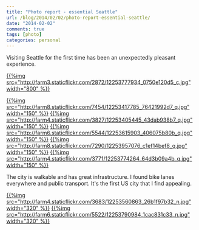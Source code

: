 ```yaml
---
title: "Photo report - essential Seattle"
url: /blog/2014/02/02/photo-report-essential-seattle/
date: "2014-02-02"
comments: true
tags: [photo]
categories: personal
---
```


Visiting Seattle for the first time has been an unexpectedly pleasant experience.

[{{%img src="http://farm3.staticflickr.com/2872/12253777934_0750e120d5_c.jpg" width="800" %}}](http://www.flickr.com/photos/68217075@N08/12253777934)

[{{%img src="http://farm8.staticflickr.com/7454/12253417785_76421992d7_q.jpg" width="150" %}}](http://www.flickr.com/photos/68217075@N08/12253417785) [{{%img src="http://farm4.staticflickr.com/3827/12253405445_43dab938b7_q.jpg" width="150" %}}](http://www.flickr.com/photos/68217075@N08/12253405445) [{{%img src="http://farm6.staticflickr.com/5544/12253615903_406075b80b_q.jpg" width="150" %}}](http://www.flickr.com/photos/68217075@N08/12253615903) [{{%img src="http://farm8.staticflickr.com/7290/12253957076_c1ef14bef8_q.jpg" width="150" %}}](http://www.flickr.com/photos/68217075@N08/12253957076) [{{%img src="http://farm4.staticflickr.com/3771/12253774264_64d3b09a4b_q.jpg" width="150" %}}](http://www.flickr.com/photos/68217075@N08/12253774264)

The city is walkable and has great infrastructure. I found bike lanes everywhere and public transport. It's the first US city that I find appealing.

[{{%img src="http://farm4.staticflickr.com/3683/12253560863_26b1f97b32_n.jpg" width="320" %}}](http://www.flickr.com/photos/68217075@N08/12253560863) [{{%img src="http://farm6.staticflickr.com/5522/12253790984_1cac831c33_n.jpg" width="320" %}}](http://www.flickr.com/photos/68217075@N08/12253790984)